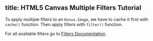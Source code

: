 title: HTML5 Canvas Multiple Filters Tutorial
---

To apply multiple filters to an `Konva.Image`, we have to cache it first with `cache()`
function. Then apply filters with `filter()` function.

For all available filters go to [Filters Documentation](/api/Konva.Filters.html).

<!-- {% iframe /downloads/code/filters/Multiple_Filters.html %} -->

<!-- {% include_code Konva Multiple Filters Image Demo filters/Multiple_Filters.html %} -->
